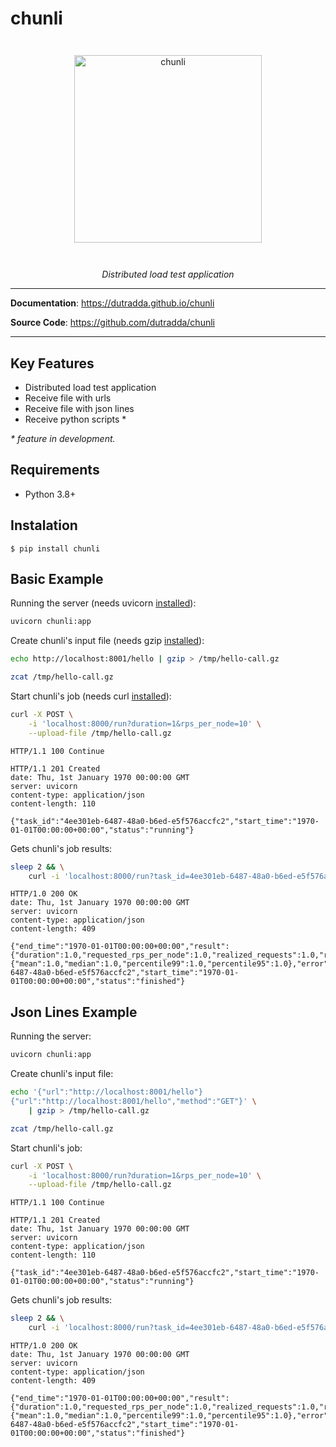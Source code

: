 # chunli

<p align="center" style="margin: 3em">
  <a href="https://github.com/dutradda/chunli">
    <img src="https://dutradda.github.io/chunli/chunli.gif" alt="chunli" width="300"/>
  </a>
</p>

<p align="center">
    <em>Distributed load test application</em>
</p>

---

**Documentation**: <a href="https://dutradda.github.io/chunli" target="_blank">https://dutradda.github.io/chunli</a>

**Source Code**: <a href="https://github.com/dutradda/chunli" target="_blank">https://github.com/dutradda/chunli</a>

---


## Key Features

- Distributed load test application
- Receive file with urls
- Receive file with json lines
- Receive python scripts *

*\* feature in development.*


## Requirements

 - Python 3.8+


## Instalation
```
$ pip install chunli
```


## Basic Example

Running the server (needs uvicorn [installed](https://www.uvicorn.org)):

```bash
uvicorn chunli:app
```


Create chunli's input file (needs gzip [installed](https://www.gzip.org)):

```bash
echo http://localhost:8001/hello | gzip > /tmp/hello-call.gz

zcat /tmp/hello-call.gz

```

Start chunli's job (needs curl [installed](https://curl.haxx.se/docs/install.html)):

```bash
curl -X POST \
    -i 'localhost:8000/run?duration=1&rps_per_node=10' \
    --upload-file /tmp/hello-call.gz

```

```
HTTP/1.1 100 Continue

HTTP/1.1 201 Created
date: Thu, 1st January 1970 00:00:00 GMT
server: uvicorn
content-type: application/json
content-length: 110

{"task_id":"4ee301eb-6487-48a0-b6ed-e5f576accfc2","start_time":"1970-01-01T00:00:00+00:00","status":"running"}

```

Gets chunli's job results:

```bash
sleep 2 && \
    curl -i 'localhost:8000/run?task_id=4ee301eb-6487-48a0-b6ed-e5f576accfc2'

```

```
HTTP/1.0 200 OK
date: Thu, 1st January 1970 00:00:00 GMT
server: uvicorn
content-type: application/json
content-length: 409

{"end_time":"1970-01-01T00:00:00+00:00","result":{"duration":1.0,"requested_rps_per_node":1.0,"realized_requests":1.0,"realized_rps":1.0,"latency":{"mean":1.0,"median":1.0,"percentile99":1.0,"percentile95":1.0},"error":null,"nodes_quantity":1},"task_id":"4ee301eb-6487-48a0-b6ed-e5f576accfc2","start_time":"1970-01-01T00:00:00+00:00","status":"finished"}

```


## Json Lines Example

Running the server:

```bash
uvicorn chunli:app
```


Create chunli's input file:

```bash
echo '{"url":"http://localhost:8001/hello"}
{"url":"http://localhost:8001/hello","method":"GET"}' \
    | gzip > /tmp/hello-call.gz

zcat /tmp/hello-call.gz

```

Start chunli's job:

```bash
curl -X POST \
    -i 'localhost:8000/run?duration=1&rps_per_node=10' \
    --upload-file /tmp/hello-call.gz

```

```
HTTP/1.1 100 Continue

HTTP/1.1 201 Created
date: Thu, 1st January 1970 00:00:00 GMT
server: uvicorn
content-type: application/json
content-length: 110

{"task_id":"4ee301eb-6487-48a0-b6ed-e5f576accfc2","start_time":"1970-01-01T00:00:00+00:00","status":"running"}

```

Gets chunli's job results:

```bash
sleep 2 && \
    curl -i 'localhost:8000/run?task_id=4ee301eb-6487-48a0-b6ed-e5f576accfc2'

```

```
HTTP/1.0 200 OK
date: Thu, 1st January 1970 00:00:00 GMT
server: uvicorn
content-type: application/json
content-length: 409

{"end_time":"1970-01-01T00:00:00+00:00","result":{"duration":1.0,"requested_rps_per_node":1.0,"realized_requests":1.0,"realized_rps":1.0,"latency":{"mean":1.0,"median":1.0,"percentile99":1.0,"percentile95":1.0},"error":null,"nodes_quantity":1},"task_id":"4ee301eb-6487-48a0-b6ed-e5f576accfc2","start_time":"1970-01-01T00:00:00+00:00","status":"finished"}

```
